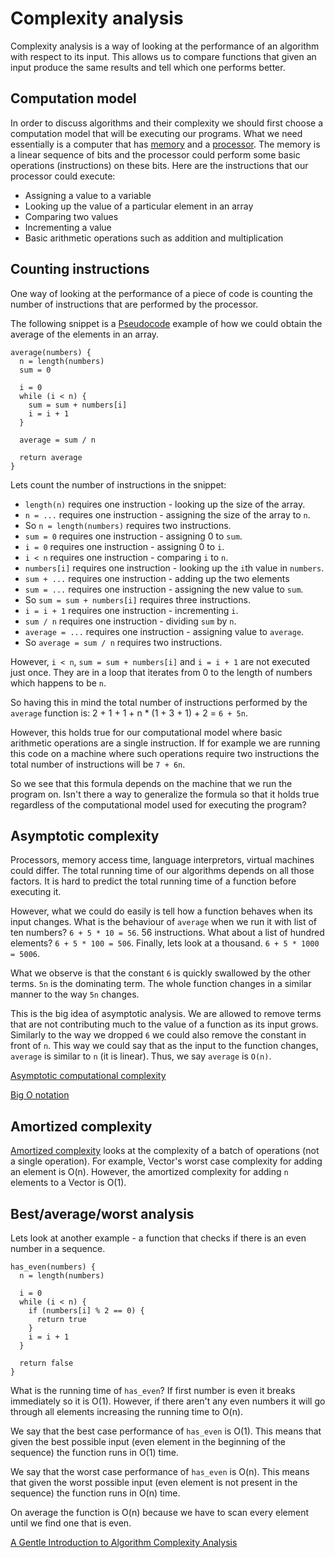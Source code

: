 # Complexity analysis

Complexity analysis is a way of looking at the performance of an
algorithm with respect to its input. This allows us to compare
functions that given an input produce the same results and tell
which one performs better.

## Computation model

In order to discuss algorithms and their complexity we should first choose a
computation model that will be executing our programs. What we need essentially
is a computer that has [memory](http://en.wikipedia.org/wiki/Computer_memory)
and a [processor](http://en.wikipedia.org/wiki/Central_processing_unit). The
memory is a linear sequence of bits and the processor could perform some basic
operations (instructions) on these bits. Here are the instructions that our
processor could execute:

* Assigning a value to a variable
* Looking up the value of a particular element in an array
* Comparing two values
* Incrementing a value
* Basic arithmetic operations such as addition and multiplication

## Counting instructions

One way of looking at the performance of a piece of code is counting
the number of instructions that are performed by the processor.

The following snippet is a [Pseudocode](http://en.wikipedia.org/wiki/Pseudocode)
example of how we could obtain the average of the elements in an array.

```
average(numbers) {
  n = length(numbers)
  sum = 0

  i = 0
  while (i < n) {
    sum = sum + numbers[i]
    i = i + 1
  }

  average = sum / n

  return average
}
```

Lets count the number of instructions in the snippet:

* `length(n)` requires one instruction - looking up the size of the array.
* `n = ...` requires one instruction - assigning the size of the array to `n`.
* So `n = length(numbers)` requires two instructions.
* `sum = 0` requires one instruction - assigning 0 to `sum`.
* `i = 0` requires one instruction - assigning 0 to `i`.
* `i < n` requires one instruction - comparing `i` to `n`.
* `numbers[i]` requires one instruction - looking up the `i`th value in `numbers`.
* `sum + ...` requires one instruction - adding up the two elements
* `sum = ...` requires one instruction - assigning the new value to `sum`.
* So `sum = sum + numbers[i]` requires three instructions.
* `i = i + 1` requires one instruction - incrementing `i`.
* `sum / n` requires one instruction - dividing `sum` by `n`.
* `average = ...` requires one instruction - assigning value to `average`.
* So `average = sum / n` requires two instructions.

However, `i < n`, `sum = sum + numbers[i]` and `i = i + 1` are not executed
just once. They are in a loop that iterates from 0 to the length of numbers
which happens to be `n`.

So having this in mind the total number of instructions performed by the
`average` function is: 2 + 1 + 1 + n * (1 + 3 + 1) + 2 = `6 + 5n`.

However, this holds true for our computational model where basic arithmetic
operations are a single instruction. If for example we are running this code
on a machine where such operations require two instructions the total number
of instructions will be `7 + 6n`.

So we see that this formula depends on the machine that we run the program on.
Isn't there a way to generalize the formula so that it holds true regardless of
the computational model used for executing the program?

## Asymptotic complexity

Processors, memory access time, language interpretors, virtual machines could
differ. The total running time of our algorithms depends on all those factors.
It is hard to predict the total running time of a function before executing it.

However, what we could do easily is tell how a function behaves when its input
changes. What is the behaviour of `average` when we run it with list of ten numbers?
`6 + 5 * 10 = 56`. 56 instructions. What about a list of hundred elements?
`6 + 5 * 100 = 506`. Finally, lets look at a thousand. `6 + 5 * 1000 = 5006`.

What we observe is that the constant `6` is quickly swallowed by the other terms.
`5n` is the dominating term. The whole function changes in a similar manner to the
way `5n` changes.

This is the big idea of asymptotic analysis. We are allowed to remove terms that
are not contributing much to the value of a function as its input grows. Similarly
to the way we dropped `6` we could also remove the constant in front of `n`. This
way we could say that as the input to the function changes, `average` is similar
to `n` (it is linear). Thus, we say `average` is `O(n)`.

[Asymptotic computational complexity](http://en.wikipedia.org/wiki/Asymptotic_computational_complexity)

[Big O notation](http://en.wikipedia.org/wiki/Big_O_notation)

## Amortized complexity

[Amortized complexity](http://en.wikipedia.org/wiki/Amortized_analysis) looks at
the complexity of a batch of operations (not a single operation). For example,
Vector's worst case complexity for adding an element is O(n). However, the
amortized complexity for adding `n` elements to a Vector is O(1).

## Best/average/worst analysis

Lets look at another example - a function that checks if there is an even number
in a sequence.

```
has_even(numbers) {
  n = length(numbers)

  i = 0
  while (i < n) {
    if (numbers[i] % 2 == 0) {
      return true
    }
    i = i + 1
  }

  return false
}
```

What is the running time of `has_even`? If first number is even it breaks immediately
so it is O(1). However, if there aren't any even numbers it will go through all elements
increasing the running time to O(n).

We say that the best case performance of `has_even` is O(1). This means that given
the best possible input (even element in the beginning of the sequence) the function
runs in O(1) time.

We say that the worst case performance of `has_even` is O(n). This means that given
the worst possible input (even element is not present in the sequence) the function
runs in O(n) time.

On average the function is O(n) because we have to scan every element until we find
one that is even.

[A Gentle Introduction to Algorithm Complexity Analysis](http://discrete.gr/complexity/)
